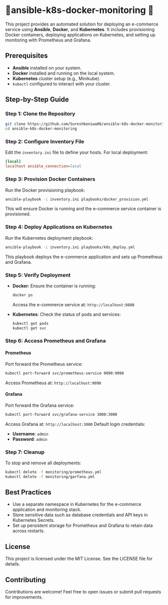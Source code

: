 #  🚀ansible-k8s-docker-monitoring 🚀

This project provides an automated solution for deploying an e-commerce service using **Ansible**, **Docker**, and **Kubernetes**. It includes provisioning Docker containers, deploying applications on Kubernetes, and setting up monitoring with Prometheus and Grafana.


## Prerequisites
- **Ansible** installed on your system.
- **Docker** installed and running on the local system.
- **Kubernetes** cluster setup (e.g., Minikube).
- `kubectl` configured to interact with your cluster.

## Step-by-Step Guide

### Step 1: Clone the Repository
```bash
git clone https://github.com/Sureshbeniwa06/ansible-k8s-docker-monitoring.git
cd ansible-k8s-docker-monitoring
```

### Step 2: Configure Inventory File
Edit the `inventory.ini` file to define your hosts. For local deployment:
```ini
[local]
localhost ansible_connection=local
```

### Step 3: Provision Docker Containers
Run the Docker provisioning playbook:
```bash
ansible-playbook -i inventory.ini playbooks/docker_provision.yml
```
This will ensure Docker is running and the e-commerce service container is provisioned.

### Step 4: Deploy Applications on Kubernetes
Run the Kubernetes deployment playbook:
```bash
ansible-playbook -i inventory.ini playbooks/k8s_deploy.yml
```
This playbook deploys the e-commerce application and sets up Prometheus and Grafana.

### Step 5: Verify Deployment
- **Docker**: Ensure the container is running:
  ```bash
  docker ps
  ```
  Access the e-commerce service at: `http://localhost:8080`

- **Kubernetes**: Check the status of pods and services:
  ```bash
  kubectl get pods
  kubectl get svc
  ```

### Step 6: Access Prometheus and Grafana
#### Prometheus
Port forward the Prometheus service:
```bash
kubectl port-forward svc/prometheus-service 9090:9090
```
Access Prometheus at: `http://localhost:9090`

#### Grafana
Port forward the Grafana service:
```bash
kubectl port-forward svc/grafana-service 3000:3000
```
Access Grafana at: `http://localhost:3000`
Default login credentials:
- **Username**: `admin`
- **Password**: `admin`

### Step 7: Cleanup
To stop and remove all deployments:
```bash
kubectl delete -f monitoring/prometheus.yml
kubectl delete -f monitoring/garfana.yml
```

## Best Practices
- Use a separate namespace in Kubernetes for the e-commerce application and monitoring stack.
- Store sensitive data such as database credentials and API keys in Kubernetes Secrets.
- Set up persistent storage for Prometheus and Grafana to retain data across restarts.

## License
This project is licensed under the MIT License. See the LICENSE file for details.

## Contributing
Contributions are welcome! Feel free to open issues or submit pull requests for improvements.
